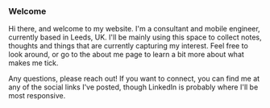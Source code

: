 ### Welcome
Hi there, and welcome to my website. 
I'm a consultant and mobile engineer, currently based in Leeds, UK.
I'll be mainly using this space to collect notes, thoughts and things that are currently capturing my interest.
Feel free to look around, or go to the about me page to learn a bit more about what makes me tick.

Any questions, please reach out!
If you want to connect, you can find me at any of the social links I've posted, though LinkedIn is probably where I'll be most responsive.
